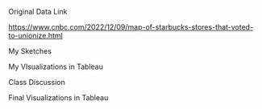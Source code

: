 Original Data Link

https://www.cnbc.com/2022/12/09/map-of-starbucks-stores-that-voted-to-unionize.html



My Sketches


My VIsualizations in Tableau


Class Discussion


Final Visualizations in Tableau
